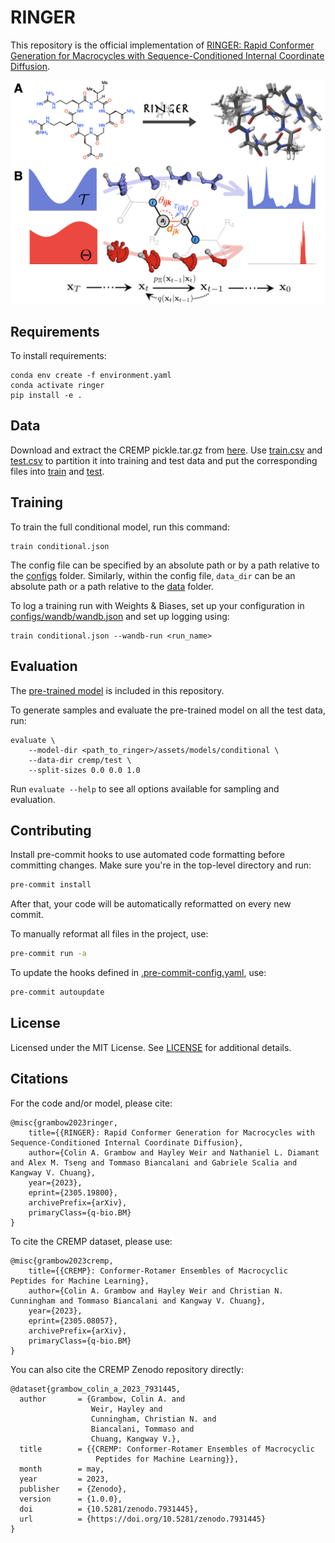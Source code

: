 # RINGER

This repository is the official implementation of [RINGER: Rapid Conformer Generation for Macrocycles with Sequence-Conditioned Internal Coordinate Diffusion](https://arxiv.org/abs/2305.19800).

![cover](assets/overview.png)

## Requirements

To install requirements:

```setup
conda env create -f environment.yaml
conda activate ringer
pip install -e .
```

## Data

Download and extract the CREMP pickle.tar.gz from [here](https://doi.org/10.5281/zenodo.8010582). Use [train.csv](data/cremp/train.csv) and [test.csv](data/cremp/test.csv) to partition it into training and test data and put the corresponding files into [train](data/cremp/train) and [test](data/cremp/test).

## Training

To train the full conditional model, run this command:

```train
train conditional.json
```

The config file can be specified by an absolute path or by a path relative to the [configs](configs) folder. Similarly, within the config file, `data_dir` can be an absolute path or a path relative to the [data](data) folder.

To log a training run with Weights & Biases, set up your configuration in [configs/wandb/wandb.json](configs/wandb/wandb.json) and set up logging using:

```train
train conditional.json --wandb-run <run_name>
```

## Evaluation

The [pre-trained model](assets/models/conditional) is included in this repository.

To generate samples and evaluate the pre-trained model on all the test data, run:

```eval
evaluate \
    --model-dir <path_to_ringer>/assets/models/conditional \
    --data-dir cremp/test \
    --split-sizes 0.0 0.0 1.0
```

Run `evaluate --help` to see all options available for sampling and evaluation.

## Contributing

Install pre-commit hooks to use automated code formatting before committing changes. Make sure you're in the top-level directory and run:

```bash
pre-commit install
```

After that, your code will be automatically reformatted on every new commit.

To manually reformat all files in the project, use:

```bash
pre-commit run -a
```

To update the hooks defined in [.pre-commit-config.yaml](.pre-commit-config.yaml), use:

```bash
pre-commit autoupdate
```

## License

Licensed under the MIT License. See [LICENSE](LICENSE) for additional details.

## Citations

For the code and/or model, please cite:

```
@misc{grambow2023ringer,
    title={{RINGER}: Rapid Conformer Generation for Macrocycles with Sequence-Conditioned Internal Coordinate Diffusion}, 
    author={Colin A. Grambow and Hayley Weir and Nathaniel L. Diamant and Alex M. Tseng and Tommaso Biancalani and Gabriele Scalia and Kangway V. Chuang},
    year={2023},
    eprint={2305.19800},
    archivePrefix={arXiv},
    primaryClass={q-bio.BM}
}
```

To cite the CREMP dataset, please use:

```
@misc{grambow2023cremp,
    title={{CREMP}: Conformer-Rotamer Ensembles of Macrocyclic Peptides for Machine Learning}, 
    author={Colin A. Grambow and Hayley Weir and Christian N. Cunningham and Tommaso Biancalani and Kangway V. Chuang},
    year={2023},
    eprint={2305.08057},
    archivePrefix={arXiv},
    primaryClass={q-bio.BM}
}
```

You can also cite the CREMP Zenodo repository directly:

```
@dataset{grambow_colin_a_2023_7931445,
  author       = {Grambow, Colin A. and
                  Weir, Hayley and
                  Cunningham, Christian N. and
                  Biancalani, Tommaso and
                  Chuang, Kangway V.},
  title        = {{CREMP: Conformer-Rotamer Ensembles of Macrocyclic 
                   Peptides for Machine Learning}},
  month        = may,
  year         = 2023,
  publisher    = {Zenodo},
  version      = {1.0.0},
  doi          = {10.5281/zenodo.7931445},
  url          = {https://doi.org/10.5281/zenodo.7931445}
}
```
